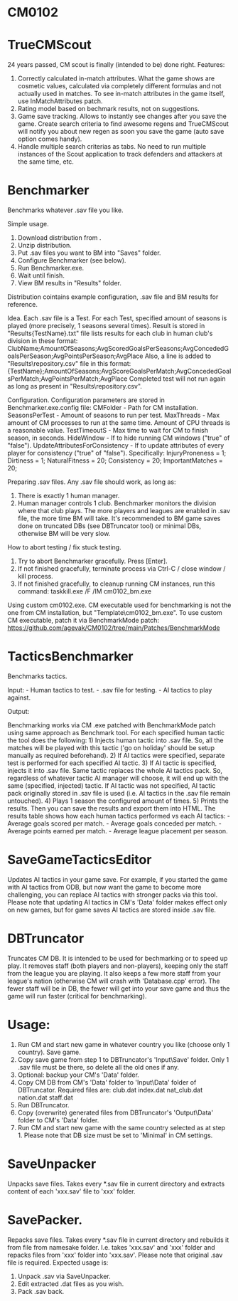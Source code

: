 # CM0102

# TrueCMScout
24 years passed, CM scout is finally (intended to be) done right.
Features:
1) Correctly calculated in-match attributes. What the game shows are cosmetic values, calculated via completely different
	formulas and not actually used in matches.
	To see in-match attributes in the game itself, use InMatchAttributes patch.
2) Rating model based on bechmark results, not on suggestions.
3) Game save tracking. Allows to instantly see changes after you save the game.
	Create search criteria to find awesome regens and TrueCMScout will notify you about new regen as soon you save
	the game (auto save option comes handy).
4) Handle multiple search criterias as tabs. No need to run multiple instances of the Scout application to track defenders
	and attackers at the same time, etc.

# Benchmarker
Benchmarks whatever .sav file you like.

Simple usage.
1) Download distribution from .
2) Unzip distribution.
3) Put .sav files you want to BM into "Saves" folder.
4) Configure Benchmarker (see below).
5) Run Benchmarker.exe.
6) Wait until finish.
7) View BM results in "Results" folder.

Distribution cointains example configuration, .sav file and BM results for reference.

Idea.
Each .sav file is a Test. For each Test, specified amount of seasons is played (more precisely, 1 seasons several times).
Result is stored in "Results\{TestName}.txt" file lists results for each club in human club's division in these format:
ClubName;AmountOfSeasons;AvgScoredGoalsPerSeasons;AvgConcededGoalsPerSeason;AvgPointsPerSeason;AvgPlace
Also, a line is added to "Results\repository.csv" file in this format:
{TestName};AmountOfSeasons;AvgScoreGoalsPerMatch;AvgConcededGoalsPerMatch;AvgPointsPerMatch;AvgPlace
Completed test will not run again as long as present in "Results\repository.csv".

Configuration.
Configuration parameters are stored in Benchmarker.exe.config file:
  <appSettings>
    <add key="CMFolder" value="C:\Program Files (x86)\Championship Manager 01-02" />
    <add key="SeasonsPerTest" value="1" />
    <add key="MaxThreads" value="1" />
    <add key="TestTimeoutS" value="300" />
    <add key="HideWindow" value="false" />
    <add key="UpdateAttributesForConsistency" value="false" />
  </appSettings>
CMFolder - Path for CM installation.
SeasonsPerTest - Amount of seasons to run per test.
MaxThreads - Max amount of CM processes to run at the same time. Amount of CPU threads is a reasonable value.
TestTimeoutS - Max time to wait for CM to finish season, in seconds.
HideWindow - If to hide running CM windows ("true" of "false").
UpdateAttributesForConsistency - If to update attributes of every player for consistency ("true" of "false"). Specifically:
	InjuryProneness = 1;
	Dirtiness = 1;
	NaturalFitness = 20;
	Consistency = 20;
	ImportantMatches = 20;

Preparing .sav files.
Any .sav file should work, as long as:
1) There is exactly 1 human manager.
2) Human manager controls 1 club. Benchmarker monitors the division where that club plays.
The more players and leagues are enabled in .sav file, the more time BM will take.
It's recommended to BM game saves done on truncated DBs (see DBTruncator tool) or minimal DBs, otherwise BM will be very slow.

How to abort testing / fix stuck testing.
1) Try to abort Benchmarker gracefully. Press [Enter].
2) If not finished gracefully, terminate process via Ctrl-C / close window / kill process.
3) If not finished gracefully, to cleanup running CM instances, run this command:
	taskkill.exe /F /IM cm0102_bm.exe

Using custom cm0102.exe.
CM executable used for benchmarking is not the one from CM installation, but "Template\cm0102_bm.exe".
To use custom CM executable, patch it via BenchmarkMode patch: https://github.com/agevak/CM0102/tree/main/Patches/BenchmarkMode

# TacticsBenchmarker
Benchmarks tactics.

Input:
	- Human tactics to test.
	- .sav file for testing.
	- AI tactics to play against.

Output:

Benchmarking works via CM .exe patched with BenchmarkMode patch using same approach as Benchmark tool.
For each specified human tactic the tool does the following:
	1) Injects human tactic into .sav file. So, all the matches will be played with this tactic ('go on holiday' should be setup
	manually as required beforehand).
	2) If AI tactics were specified, separate test is performed for each specified AI tactic.
	3) If AI tactic is specified, injects it into .sav file. Same tactic replaces the whole AI tactics pack. So, regardless
	of whatever tactic AI manager will choose, it will end up with the same (specified, injected) tactic.
	If AI tactic was not specified, AI tactic pack originally stored in .sav file is used (i.e. AI tactics in the .sav file
	remain untouched).
	4) Plays 1 season the configured amount of times.
	5) Prints the results.
Then you can save the results and export them into HTML.
The results table shows how each human tactics performed vs each AI tactics:
	- Average goals scored per match.
	- Average goals conceded per match.
	- Average points earned per match.
	- Average league placement per season.

# SaveGameTacticsEditor
Updates AI tactics in your game save. For example, if you started the game with AI tactics from ODB, but now want the game to become
more challenging, you can replace AI tactics with stronger packs via this tool.
Please note that updating AI tactics in CM's 'Data' folder makes effect only on new games, but for game saves AI tactics are stored
inside .sav file.

# DBTruncator
Truncates CM DB.
It is intended to be used for bechmarking or to speed up play.
It removes staff (both players and non-players), keeping only the staff from the league you are playing. It also keeps a few more staff
from your league's nation (otherwise CM will crash with 'Database.cpp' error).
The fewer staff will be in DB, the fewer will get into your save game and thus the game will run faster (critical for benchmarking).

# Usage:
1) Run CM and start new game in whatever country you like (choose only 1 country). Save game.
2) Copy save game from step 1 to DBTruncator's 'Input\Save' folder. Only 1 .sav file must be there, so delete all the old ones if any.
3) Optional: backup your CM's 'Data' folder.
4) Copy CM DB from CM's 'Data' folder to 'Input\Data' folder of DBTruncator. Required files are:
	club.dat
	index.dat
	nat_club.dat
	nation.dat
	staff.dat
5) Run DBTruncator.
6) Copy (overwrite) generated files from DBTruncator's 'Output\Data' folder to CM's 'Data' folder.
7) Run CM and start new game with the same country selected as at step 1. Please note that DB size must be set to 'Minimal' in CM settings.

# SaveUnpacker
Unpacks save files. Takes every *.sav file in current directory and extracts content of each 'xxx.sav' file to 'xxx' folder.

# SavePacker.
Repacks save files. Takes every *.sav file in current directory and rebuilds it from file from namesake folder.
I.e. takes 'xxx.sav' and 'xxx' folder and repacks files from 'xxx' folder into 'xxx.sav'. Please note that original .sav file is required.
Expected usage is:
1) Unpack .sav via SaveUnpacker.
2) Edit extracted .dat files as you wish.
3) Pack .sav back.
